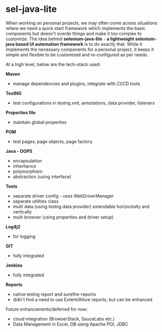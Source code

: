 # sel-java-lite

When working on personal projects, we may often come across situations where we need a quick start framework which implements the basic components but doesn't overdo things and make it too complex to customize. The idea behind **selenium-java-lite** - **a lightweight selenium-java based UI automation framework** is to do exactly that. While it implements the necessary components for a personal project, it keeps it simple and flexible to be customized and re-configured as per needs.

At a high level, below are the tech-stack used:

**Maven**
- manage dependencies and plugins, integrate with CI/CD tools

**TestNG**
- test configurations in testng.xml, annotations, data provider, listeners

**Properties file**
- maintain global properties

**POM**
- test pages, page objects, page factory

**Java - OOPS**
- encapsulation
- inheritance
- polymorphism
- abstraction (using interface)

**Tests**
- separate driver config - uses WebDriverManager
- separate utilities class
- multi data (using testng data provider) extendable horizontally and vertically
- multi browser (using properties and driver setup)

**Log4j2**
- for logging

**GIT**
- fully integrated

**Jenkins**
- fully integrated

**Reports**
- native testng report and surefire-reports
- didn't find a need to use Extent/Allure reports, but can be enhanced

Future enhancements/deferred for now:
- cloud integration (BrowserStack, SauceLabs etc.)
- Data Management in Excel, DB using Apache POI, JDBC
